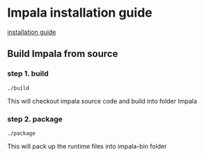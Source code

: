 # Impala installation guide
[installation guide](https://cwiki.apache.org/confluence/display/IMPALA/Building+Impala)

## Build Impala from source

### step 1. build
```
./build
```

This will checkout impala source code and build into folder Impala

### step 2. package
```
./package
```

This will pack up the runtime files into impala-bin folder
